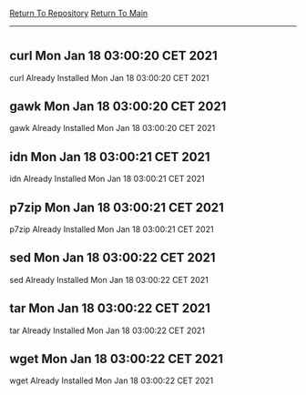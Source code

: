 [Return To Repository](https://github.com/bast69/piholeparser/)
[Return To Main](https://github.com/bast69/piholeparser/blob/master/RecentRunLogs/Mainlog.md)
____________________________________
# 
## curl Mon Jan 18 03:00:20 CET 2021
curl Already Installed Mon Jan 18 03:00:20 CET 2021
## gawk Mon Jan 18 03:00:20 CET 2021
gawk Already Installed Mon Jan 18 03:00:20 CET 2021
## idn Mon Jan 18 03:00:21 CET 2021
idn Already Installed Mon Jan 18 03:00:21 CET 2021
## p7zip Mon Jan 18 03:00:21 CET 2021
p7zip Already Installed Mon Jan 18 03:00:21 CET 2021
## sed Mon Jan 18 03:00:22 CET 2021
sed Already Installed Mon Jan 18 03:00:22 CET 2021
## tar Mon Jan 18 03:00:22 CET 2021
tar Already Installed Mon Jan 18 03:00:22 CET 2021
## wget Mon Jan 18 03:00:22 CET 2021
wget Already Installed Mon Jan 18 03:00:22 CET 2021
